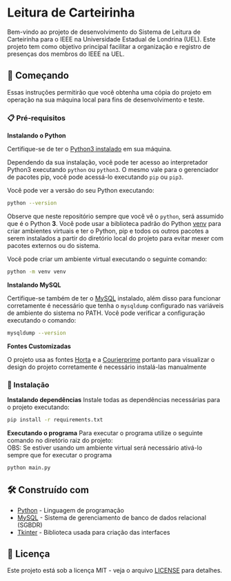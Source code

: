 # Leitura de Carteirinha

Bem-vindo ao projeto de desenvolvimento do Sistema de Leitura de Carteirinha para o IEEE na Universidade Estadual de Londrina (UEL). Este projeto tem como objetivo principal facilitar a organização e registro de presenças dos membros do IEEE na UEL.

## 🚀 Começando

Essas instruções permitirão que você obtenha uma cópia do projeto em operação na sua máquina local para fins de desenvolvimento e teste.

### 📋 Pré-requisitos


**Instalando o Python**

Certifique-se de ter o [Python3 instalado](https://realpython.com/installing-python/) em sua máquina.

Dependendo da sua instalação, você pode ter acesso ao interpretador Python3 executando `python` ou `python3`. O mesmo vale para o gerenciador de pacotes pip, você pode acessá-lo executando `pip` ou `pip3`.

Você pode ver a versão do seu Python executando:

```bash
python --version
```

Observe que neste repositório sempre que você vê o `python`, será assumido que é o Python **3**.
Você pode usar a biblioteca padrão do Python [venv](https://docs.python.org/3/library/venv.html)
para criar ambientes virtuais e ter o Python, pip e todos os outros pacotes a serem instalados
 a partir do diretório local do projeto para evitar mexer com pacotes externos ou do sistema.

Você pode criar um ambiente virtual executando o seguinte comando:

```bash
python -m venv venv
```

**Instalando MySQL**

Certifique-se também de ter o [MySQL](https://dev.mysql.com/downloads/installer/) instalado, além disso para funcionar corretamente é necessário que tenha o `mysqldump` configurado nas variáveis de ambiente do sistema no PATH.
Você pode verificar a configuração executando o comando:
```bash
mysqldump --version
```

**Fontes Customizadas**

O projeto usa as fontes [Horta](https://fontmeme.com/fontes/fonte-horta/) e a [Courierprime](https://fonts.google.com/specimen/Courier+Prime) portanto para visualizar o design do projeto corretamente é necessário instalá-las manualmente

### 🔧 Instalação

**Instalando dependências**
Instale todas as dependências necessárias para o projeto executando:

```bash
pip install -r requirements.txt
```

**Executando o programa**
Para executar o programa utilize o seguinte comando no diretório raiz do projeto:  
OBS: Se estiver usando um ambiente virtual será necessário ativá-lo sempre que for executar o programa
```bash
python main.py
```

## 🛠️ Construído com

* [Python](https://www.python.org/) - Linguagem de programação
* [MySQL](https://www.mysql.com/) - Sistema de gerenciamento de banco de dados relacional (SGBDR)
* [Tkinter](https://docs.python.org/pt-br/3/library/tkinter.html) - Biblioteca usada para criação das interfaces

## 📄 Licença

Este projeto está sob a licença MIT - veja o arquivo [LICENSE](https://github.com/sb-uel/Leitura-de-Carteirinha/blob/main/LICENSE) para detalhes.

